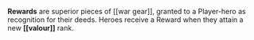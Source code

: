 **Rewards** are superior pieces of [[war gear]], granted to a Player-hero as recognition for their deeds. Heroes receive a Reward when they attain a new **[[valour]]** rank.
